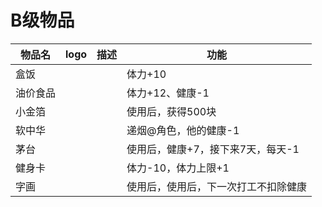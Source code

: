 # B级物品

| 物品名   | logo | 描述 | 功能                                 |
| -------- | ---- | ---- | ------------------------------------ |
| 盒饭     |      |      | 体力+10                              |
| 油价食品 |      |      | 体力+12、健康-1                      |
| 小金箔   |      |      | 使用后，获得500块                    |
| 软中华   |      |      | 递烟@角色，他的健康-1                |
| 茅台     |      |      | 使用后，健康+7，接下来7天，每天-1    |
| 健身卡   |      |      | 体力-10，体力上限+1                  |
| 字画     |      |      | 使用后，使用后，下一次打工不扣除健康 |

